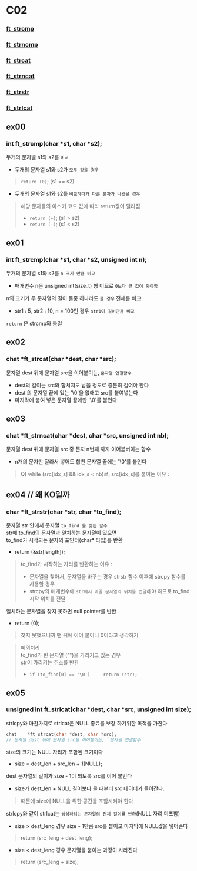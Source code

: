 # C02

### [ft_strcmp](#ex00)
### [ft_strncmp](#ex01)
### [ft_strcat](#ex02)
### [ft_strncat](#ex03)
### [ft_strstr](#ex04)
### [ft_strlcat](#ex05)

## ex00 
### int     ft_strcmp(char *s1, char *s2);
두개의 문자열 s1와 s2를 `비교`
-   두개의 문자열 s1와 s2가 `모두 같을 경우`
>   `return (0)`; (s1 == s2)
-   두개의 문자열 s1와 s2를 `비교하다가 다른 문자가 나왔을 경우`
>   해당 문자들의 아스키 코드 값에 따라 return값이 달라짐<br>
>   -   `return (+)`; (s1 > s2)
>   -   `return (-)`; (s1 < s2)

## ex01 
### int     ft_strcmp(char *s1, char *s2, unsigned int n);
두개의 문자열 s1와 s2를 `n 크기 만큼 비교`<br>
-   매개변수 n은 unsigned int(size_t) 형 이므로 `0보다 큰 값이 와야함`<br>

n의 크기가 두 문자열의 길이 둘중 하나라도 `클 경우` 전체를 비교<br>
-   str1 : 5, str2 : 10, n = 100인 경우 `str1이 길이만큼 비교`<br>

`return` 은 strcmp와 동일 


## ex02 
### chat    *ft_strcat(char *dest, char *src);
문자열 dest 뒤에 문자열 src을 이어붙이는, `문자열 연결함수`
-   dest의 길이는 src와 합쳐져도 남을 정도로 충분히 길어야 한다
-   dest 의 문자열 끝에 있는 '\0'을 없애고 src를 붙여넣는다
-   마지막에 붙여 넣은 문자열 끝에만 '\0'를 붙인다


## ex03 
### chat    *ft_strncat(char *dest, char *src, unsigned int nb);
문자열 dest 뒤에 문자열 src 중 문자 n번째 까지 이어붙버이는 함수
-   n개의 문자만 잘라서 넣어도 합친 문자열 끝에는 '\0'를 붙인다
>   Q) while (src[idx_s] && idx_s < nb)로, src[idx_s]를 붙이는 이유 : 


## ex04   // 왜 KO일까
### char    *ft_strstr(char *str, char *to_find);
문자열 str 안에서 문자열 `to_find 를 찾는 함수`<br>
str에 to_find의 문자열과 일치하는 문자열이 있으면<br>
to_find가 시작되는 문자의 포인터(char* 타입)를 반환<br>
-   return (&str[length]);<br>
>   to_find가 시작하는 자리를 반환하는 이유 : <br>
>   -   문자열을 찾아서, 문자열을 바꾸는 경우 strstr 함수 이후에 strcpy 함수를 사용할 경우<br>
>   -   strcpy의 매개변수에 `str에서 바꿀 문자열의 위치를 전달`해야 하므로 to_find 시작 위치를 전달

일치하는 문자열을 찾지 못하면 null pointer를 반환
-   return (0);
>   찾지 못했으니까 맨 뒤에 이어 붙이니 0이라고 생각하기

>   예외처리<br>
>   to_find가 빈 문자열 ("")을 가리키고 있는 경우<br>
>   str이 가리키는 주소를 반환
>   -   `if (to_find[0] == '\0')     return (str);`

## ex05 
### unsigned int    ft_strlcat(char *dest, char *src, unsigned int size);
strlcpy와 마찬가지로 strlcat은 NULL 종료를 보장 하기위한 목적을 가진다<br>
```.c
chat    *ft_strcat(char *dest, char *src);
// 문자열 dest 뒤에 문자열 src을 이어붙이는, `문자열 연결함수`
```
size의 크기는 NULL 자리가 포함된 크기이다<br>
-   size = dest_len + src_len + 1(NULL);

dest 문자열의 길이가 size - 1이 되도록 src를 이어 붙인다<br>
-   size가 dest_len + NULL 길이보다 클 때부터 src 데이터가 들어간다.
>   때문에 size에 NULL을 위한 공간을 포함시켜야 한다 

strlcpy와 같이 strlcat는 `생성하려는 문자열의 전체 길이를 반환`(NULL 자리 미포함)  
-   size > dest_leng 경우 size - 1만큼 src를 붙이고 마지막에 NULL값을 넣어준다
>   return (src_leng + dest_leng);
-   size < dest_leng 경우 문자열을 붙이는 과정이 사라진다
>   return (src_leng + size);
 






